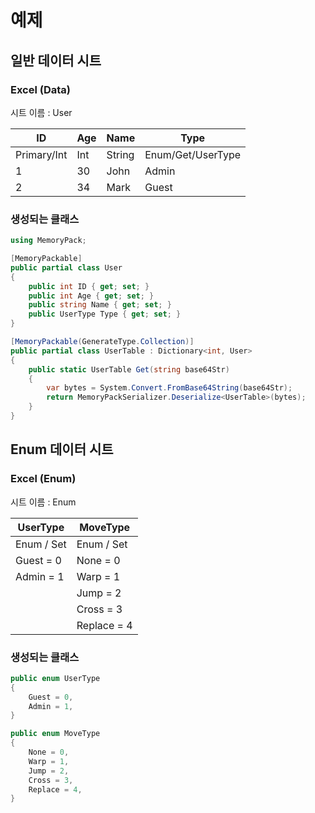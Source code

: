 # 예제
## 일반 데이터 시트
### Excel (Data)

시트 이름 : User

| ID          | Age | Name   | Type              |
|-------------|-----|--------|-------------------|
| Primary/Int | Int | String | Enum/Get/UserType |
| 1           | 30  | John   | Admin             |
| 2           | 34  | Mark   | Guest             |

### 생성되는 클래스
```C#
using MemoryPack;

[MemoryPackable]
public partial class User
{
    public int ID { get; set; }
    public int Age { get; set; }
    public string Name { get; set; }
    public UserType Type { get; set; }
}

[MemoryPackable(GenerateType.Collection)]
public partial class UserTable : Dictionary<int, User>
{
    public static UserTable Get(string base64Str)
    {
        var bytes = System.Convert.FromBase64String(base64Str);
        return MemoryPackSerializer.Deserialize<UserTable>(bytes);
    }
} 
```

## Enum 데이터 시트
### Excel (Enum)
시트 이름 : Enum

| UserType   | MoveType    |
|------------|-------------|
| Enum / Set | Enum / Set  |
| Guest = 0  | None = 0    |
| Admin = 1  | Warp = 1    |
|            | Jump = 2    |
|            | Cross = 3   |
|            | Replace = 4 |

### 생성되는 클래스
```C#
public enum UserType
{
    Guest = 0,
    Admin = 1,
}

public enum MoveType
{
    None = 0,
    Warp = 1,
    Jump = 2,
    Cross = 3,
    Replace = 4,
}
```